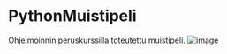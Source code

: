 # PythonMuistipeli
Ohjelmoinnin peruskurssilla toteutettu muistipeli.
![image](https://user-images.githubusercontent.com/43187074/154851928-741f5fdb-6662-4c33-86cb-419ea3d873e5.png)
